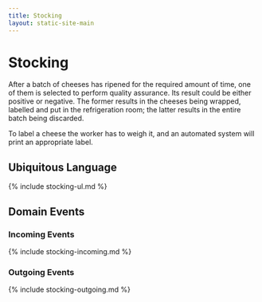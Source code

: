 ```yaml
---
title: Stocking
layout: static-site-main
---
```


# Stocking

After a batch of cheeses has ripened for the required amount of time,
one of them is selected to perform quality assurance.
Its result could be either positive or negative.
The former results in the cheeses being wrapped, labelled and put in the refrigeration room;
the latter results in the entire batch being discarded.

To label a cheese the worker has to weigh it, and an automated system will print an appropriate label.

## Ubiquitous Language

{% include stocking-ul.md %}

## Domain Events

### Incoming Events

{% include stocking-incoming.md %}

### Outgoing Events

{% include stocking-outgoing.md %}